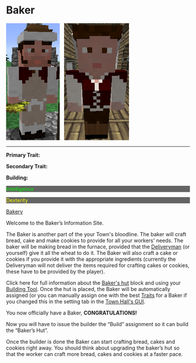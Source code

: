 # Baker

<div class="infobox box text-center">
<img src="../../assets/images/workers/Baker_M.png" alt="Baker Male" />&nbsp;&nbsp;&nbsp;<img src="../../assets/images/workers/Baker_F.png" alt="Baker Female" />
<hr />
  <div class="row section-text text-left">
    <div class="col">
      <p><strong>Primary Trait:</strong></p>
      <p><strong>Secondary Trait:</strong></p>
      <p><strong>Building:</strong></p>
    </div>
    <div class="col">
      <p style="background-color:rgb(100, 100, 100); color:rgb(0, 255, 0);">Intelligence</p>
      <p style="background-color:rgb(100, 100, 100); color:rgb(255, 255, 0);">Dexterity</p>
      <p><a href="../buildings/bakery">Bakery</a></p>
    </div>
  </div>
</div>

Welcome to the Baker’s Information Site.

The Baker is another part of the your Town's bloodline. The baker will craft bread, cake and make cookies to provide for all your workers' needs. The baker will be making bread in the furnace, provided that the [Deliveryman](../workers/deliveryman) (or yourself) give it all the wheat to do it. The Baker will also craft a cake or cookies if you provide it with the appropriate ingredients (currently the Deliveryman will not deliver the items required for crafting cakes or cookies, these have to be provided by the player). 

Click here for full information about the [Baker's hut](../buildings/bakery) block and using your [Building Tool](../items/buildingtool). Once the hut is placed, the Baker will be automatically assigned (or you can manually assign one with the best [Traits](../systems/workerinfo) for a Baker if you changed this in the setting tab in the [Town Hall's GUI](../../source/buildings/townhall).

You now officially have a Baker, **CONGRATULATIONS!**

Now you will have to issue the builder the “Build” assignment so it can build the “Baker’s Hut”.

Once the builder is done the Baker can start crafting bread, cakes and cookies right away. You should think about upgrading the baker’s hut so that the worker can craft more bread, cakes and cookies at a faster pace. 

